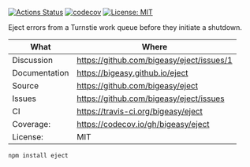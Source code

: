 [![Actions Status](https://github.com/bigeasy/eject/workflows/Node%20CI/badge.svg)](https://github.com/bigeasy/eject/actions)
[![codecov](https://codecov.io/gh/bigeasy/eject/branch/master/graph/badge.svg)](https://codecov.io/gh/bigeasy/eject)
[![License: MIT](https://img.shields.io/badge/License-MIT-yellow.svg)](https://opensource.org/licenses/MIT)

Eject errors from a Turnstie work queue before they initiate a shutdown.

| What          | Where                                     |
| --- | --- |
| Discussion    | https://github.com/bigeasy/eject/issues/1 |
| Documentation | https://bigeasy.github.io/eject           |
| Source        | https://github.com/bigeasy/eject          |
| Issues        | https://github.com/bigeasy/eject/issues   |
| CI            | https://travis-ci.org/bigeasy/eject       |
| Coverage:     | https://codecov.io/gh/bigeasy/eject       |
| License:      | MIT                                       |


```
npm install eject
```
